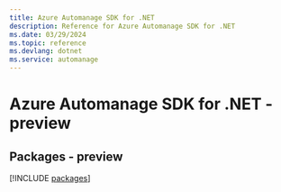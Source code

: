 ```yaml
---
title: Azure Automanage SDK for .NET
description: Reference for Azure Automanage SDK for .NET
ms.date: 03/29/2024
ms.topic: reference
ms.devlang: dotnet
ms.service: automanage
---
```

# Azure Automanage SDK for .NET - preview
## Packages - preview
[!INCLUDE [packages](automanage-index.md)]